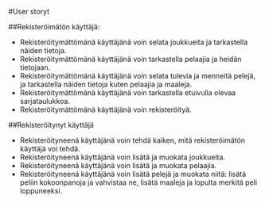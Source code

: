 #User storyt

##Rekisteröimätön käyttäjä:

*   Rekisteröitymättömänä käyttäjänä voin selata joukkueita ja tarkastella näiden tietoja.
*   Rekisteröitymättömänä käyttäjänä voin tarkastella pelaajia ja heidän tietojaan.
*   Rekisteröitymättömänä käyttäjänä voin selata tulevia ja menneitä pelejä, ja tarkastella näiden tietoja kuten pelaajia
    ja maaleja.
*   Rekisteröitymättömänä käyttäjänä voin tarkastella etuivulla olevaa sarjataulukkoa.
*   Rekisteröitymättömänä käyttäjänä voin rekisteröityä.

##Rekisteröitynyt käyttäjä

*   Rekisteröityneenä käyttäjänä voin tehdä kaiken, mitä rekisteröimätön käyttäjä voi tehdä.
*   Rekisteröityneenä käyttäjänä voin lisätä ja muokata joukkueita.
*   Rekisteröityneenä käyttäjänä voin lisätä ja muokata pelaajia.
*   Rekisteröityneenä käyttäjänä voin lisätä pelejä ja muokata niitä: lisätä peliin kokoonpanoja ja vahvistaa ne, lisätä
    maaleja ja lopulta merkitä peli loppuneeksi.

